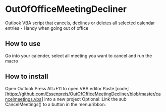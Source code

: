 # OutOfOfficeMeetingDecliner
Outlook VBA script that cancels, declines or deletes all selected calendar entries - Handy when going out of office

## How to use
Go into your calender, select all meeting you want to cancel and run the macro

## How to install 
Open Outlook
Press Alt+F11 to open VBA editor
Paste [code][https://github.com/Essenpreis/OutOfOfficeMeetingDecliner/blob/master/cancelmeetings.vba] into a new project
Optional: Link the sub CancelMeetings() to a button in the menu/ribbon.
